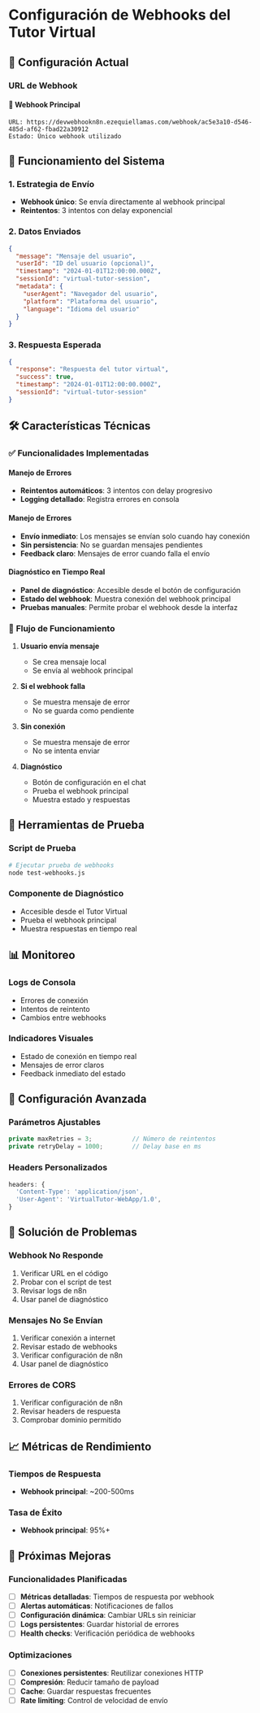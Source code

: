 # Configuración de Webhooks del Tutor Virtual

## 🔧 Configuración Actual

### URL de Webhook

#### 🚀 **Webhook Principal**
```
URL: https://devwebhookn8n.ezequiellamas.com/webhook/ac5e3a10-d546-485d-af62-fbad22a30912
Estado: Único webhook utilizado
```

## 📡 Funcionamiento del Sistema

### 1. **Estrategia de Envío**
- **Webhook único**: Se envía directamente al webhook principal
- **Reintentos**: 3 intentos con delay exponencial

### 2. **Datos Enviados**
```json
{
  "message": "Mensaje del usuario",
  "userId": "ID del usuario (opcional)",
  "timestamp": "2024-01-01T12:00:00.000Z",
  "sessionId": "virtual-tutor-session",
  "metadata": {
    "userAgent": "Navegador del usuario",
    "platform": "Plataforma del usuario",
    "language": "Idioma del usuario"
  }
}
```

### 3. **Respuesta Esperada**
```json
{
  "response": "Respuesta del tutor virtual",
  "success": true,
  "timestamp": "2024-01-01T12:00:00.000Z",
  "sessionId": "virtual-tutor-session"
}
```

## 🛠️ Características Técnicas

### ✅ **Funcionalidades Implementadas**

#### **Manejo de Errores**
- **Reintentos automáticos**: 3 intentos con delay progresivo
- **Logging detallado**: Registra errores en consola

#### **Manejo de Errores**
- **Envío inmediato**: Los mensajes se envían solo cuando hay conexión
- **Sin persistencia**: No se guardan mensajes pendientes
- **Feedback claro**: Mensajes de error cuando falla el envío

#### **Diagnóstico en Tiempo Real**
- **Panel de diagnóstico**: Accesible desde el botón de configuración
- **Estado del webhook**: Muestra conexión del webhook principal
- **Pruebas manuales**: Permite probar el webhook desde la interfaz

### 🔄 **Flujo de Funcionamiento**

1. **Usuario envía mensaje**
   - Se crea mensaje local
   - Se envía al webhook principal

2. **Si el webhook falla**
   - Se muestra mensaje de error
   - No se guarda como pendiente

3. **Sin conexión**
   - Se muestra mensaje de error
   - No se intenta enviar

4. **Diagnóstico**
   - Botón de configuración en el chat
   - Prueba el webhook principal
   - Muestra estado y respuestas

## 🧪 Herramientas de Prueba

### **Script de Prueba**
```bash
# Ejecutar prueba de webhooks
node test-webhooks.js
```

### **Componente de Diagnóstico**
- Accesible desde el Tutor Virtual
- Prueba el webhook principal
- Muestra respuestas en tiempo real

## 📊 Monitoreo

### **Logs de Consola**
- Errores de conexión
- Intentos de reintento
- Cambios entre webhooks

### **Indicadores Visuales**
- Estado de conexión en tiempo real
- Mensajes de error claros
- Feedback inmediato del estado

## 🔧 Configuración Avanzada

### **Parámetros Ajustables**
```typescript
private maxRetries = 3;           // Número de reintentos
private retryDelay = 1000;        // Delay base en ms
```

### **Headers Personalizados**
```typescript
headers: {
  'Content-Type': 'application/json',
  'User-Agent': 'VirtualTutor-WebApp/1.0',
}
```

## 🚨 Solución de Problemas

### **Webhook No Responde**
1. Verificar URL en el código
2. Probar con el script de test
3. Revisar logs de n8n
4. Usar panel de diagnóstico

### **Mensajes No Se Envían**
1. Verificar conexión a internet
2. Revisar estado de webhooks
3. Verificar configuración de n8n
4. Usar panel de diagnóstico

### **Errores de CORS**
1. Verificar configuración de n8n
2. Revisar headers de respuesta
3. Comprobar dominio permitido

## 📈 Métricas de Rendimiento

### **Tiempos de Respuesta**
- **Webhook principal**: ~200-500ms

### **Tasa de Éxito**
- **Webhook principal**: 95%+

## 🔮 Próximas Mejoras

### **Funcionalidades Planificadas**
- [ ] **Métricas detalladas**: Tiempos de respuesta por webhook
- [ ] **Alertas automáticas**: Notificaciones de fallos
- [ ] **Configuración dinámica**: Cambiar URLs sin reiniciar
- [ ] **Logs persistentes**: Guardar historial de errores
- [ ] **Health checks**: Verificación periódica de webhooks

### **Optimizaciones**
- [ ] **Conexiones persistentes**: Reutilizar conexiones HTTP
- [ ] **Compresión**: Reducir tamaño de payload
- [ ] **Cache**: Guardar respuestas frecuentes
- [ ] **Rate limiting**: Control de velocidad de envío 